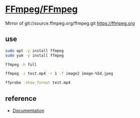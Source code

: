 # [FFmpeg/FFmpeg](https://github.com/FFmpeg/FFmpeg)

Mirror of git://source.ffmpeg.org/ffmpeg.git https://ffmpeg.org


## use

```sh
sudo apt -y install ffmpeg
sudo yum -y install ffmpeg

ffmpeg -h full

ffmpeg -i test.mp4 -r 1 -f image2 image-%5d.jpeg

ffprobe -show_format test.mp4
```


## reference

* [Documentation](https://ffmpeg.org/documentation.html)
